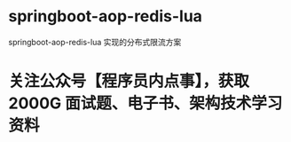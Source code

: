 # springboot-aop-redis-lua

springboot-aop-redis-lua 实现的分布式限流方案

# 关注公众号【程序员内点事】，获取 2000G 面试题、电子书、架构技术学习资料
